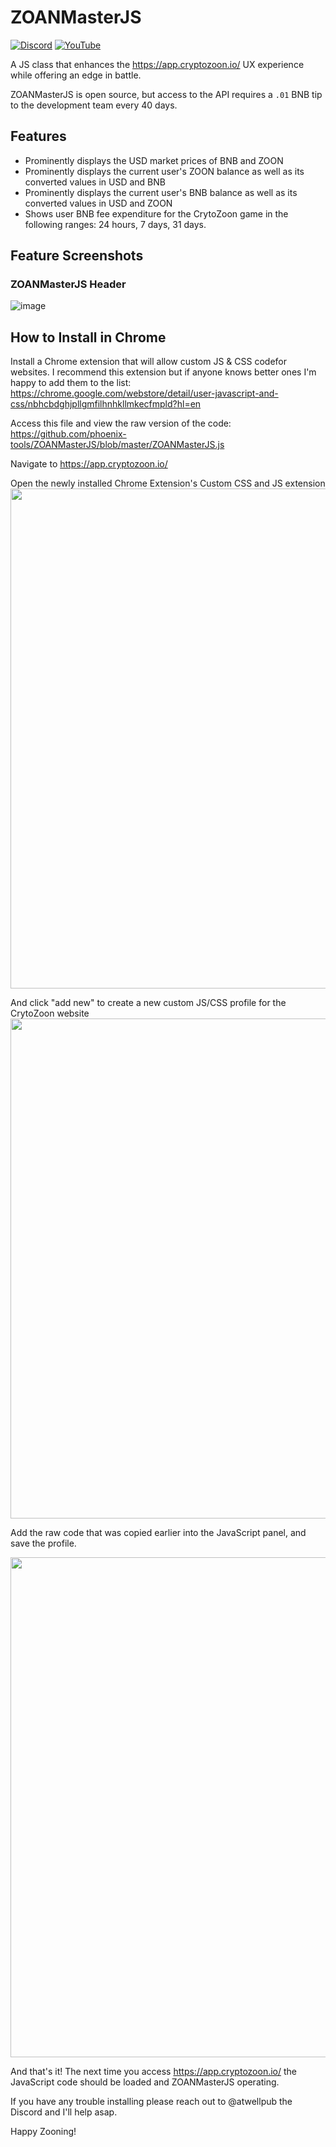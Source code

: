 # ZOANMasterJS
[![Discord](https://img.shields.io/discord/870816354612170842?color=%235865f2&label=Discord&logo=discord&logoColor=%23fff&style=for-the-badge)](https://discord.gg/6AjVj3s9aN)
[![YouTube](https://img.shields.io/youtube/channel/views/UCQD9zAJeF1q4r8haWkia0rA?label=Youtube&style=for-the-badge)](https://www.youtube.com/channel/UCQD9zAJeF1q4r8haWkia0rA)


A JS class that enhances the https://app.cryptozoon.io/ UX experience while offering an edge in battle. 

ZOANMasterJS is open source, but access to the API requires a `.01` BNB tip to the development team every 40 days.  


## Features

* Prominently displays the USD market prices of BNB and ZOON
* Prominently displays the current user's ZOON balance as well as its converted values in USD and BNB
* Prominently displays the current user's BNB balance as well as its converted values in USD and ZOON
* Shows user BNB fee expenditure for the CrytoZoon game in the following ranges: 24 hours, 7 days, 31 days.

## Feature Screenshots

### ZOANMasterJS Header

![image](https://user-images.githubusercontent.com/2002207/129460752-afb2a731-a143-4019-8dc3-02192d0e5e67.png)


## How to Install in Chrome

Install a Chrome extension that will allow custom JS & CSS codefor websites. I recommend this extension but if anyone knows better ones I'm happy to add them to the list:
https://chrome.google.com/webstore/detail/user-javascript-and-css/nbhcbdghjpllgmfilhnhkllmkecfmpld?hl=en

Access this file and view the raw version of the code:
https://github.com/phoenix-tools/ZOANMasterJS/blob/master/ZOANMasterJS.js

Navigate to https://app.cryptozoon.io/

Open the newly installed Chrome Extension's Custom CSS and JS extension
<img src="https://user-images.githubusercontent.com/2002207/129460857-7c061527-6e4f-48a9-97b4-b07b09958bcb.png" width="800">

And click "add new" to create a new custom JS/CSS profile for the CrytoZoon website
<img src="https://user-images.githubusercontent.com/2002207/128646467-657c566b-2abf-4257-a007-4046923ae12b.png" width="800">

Add the raw code that was copied earlier into the JavaScript panel, and save the profile.

<img src="https://user-images.githubusercontent.com/2002207/129460758-51f861ec-9cc2-489b-90d6-593c32d45ecf.png" width="800">

And that's it! The next time you access https://app.cryptozoon.io/ the JavaScript code should be loaded and ZOANMasterJS operating. 

If you have any trouble installing please reach out to @atwellpub the Discord and I'll help asap.

Happy Zooning! 
